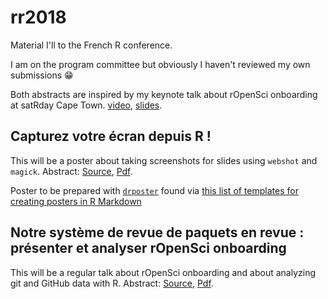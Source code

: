 # rr2018

Material I'll to the French R conference.

I am on the program committee but obviously I haven't reviewed my own submissions :grin:

Both abstracts are inspired by my keynote talk about rOpenSci onboarding at satRday Cape Town. [video](https://www.youtube.com/watch?v=lZ3deq52qCk), [slides](http://www.masalmon.eu/satrday_keynote/slides).

## Capturez votre écran depuis R !

This will be a poster about taking screenshots for slides using `webshot` and `magick`. Abstract: [Source](abstracts/webshot_lightning.Rmd), [Pdf](abstracts/webshot_lightning.pdf).

Poster to be prepared with [`drposter`](https://github.com/bbucior/drposter) found via [this list of templates for creating posters in R Markdown ](https://gist.github.com/Pakillo/4854e5d760351206084f6be8abe476b2)

## Notre système de revue de paquets en revue : présenter et analyser rOpenSci onboarding

This will be a regular talk about rOpenSci onboarding and about analyzing git and GitHub data with R. Abstract: [Source](abstracts/git_github_regular.Rmd), [Pdf](abstracts/git_github_regular.pdf).
